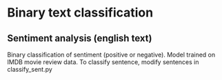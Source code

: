 # Binary text classification
## Sentiment analysis (english text)
Binary classification of sentiment (positive or negative). Model trained on IMDB movie review data. 
To classify sentence, modify sentences in classify_sent.py
